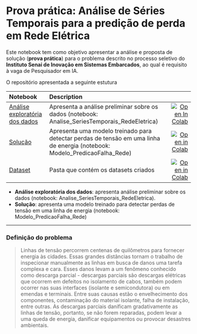 # **Prova prática**: Análise de Séries Temporais para a predição de perda em Rede Elétrica

Este notebook tem como objetivo apresentar a análise e proposta de solução (**prova prática**) para o problema descrito no processo seletivo do **Instituto Senai de Inovação em Sistemas Embarcados**, ao qual é requisito à vaga de Pesquisador em IA.

O repositório apresentada a seguinte estutura

| Notebook     |      Description      |   |
|:----------|:-------------|------:|
| [Análise exploratória dos dados](https://github.com/huggingface/transformers/blob/master/notebooks/01-training-tokenizers.ipynb)  | Apresenta a análise preliminar sobre os dados (notebook: Analise_SeriesTemporais_RedeEletrica)  |[![Open In Colab](https://colab.research.google.com/assets/colab-badge.svg)](https://colab.research.google.com/github/huggingface/transformers/blob/master/notebooks/01-training-tokenizers.ipynb) |
| [Solução](https://github.com/huggingface/transformers/blob/master/notebooks/05-benchmark.ipynb) | Apresenta uma modelo treinado para detectar perdas de tensão em uma linha de energia (notebook: Modelo_PredicaoFalha_Rede) | [![Open in Colab](https://colab.research.google.com/assets/colab-badge.svg)](https://colab.research.google.com/github/huggingface/transformers/blob/master/notebooks/05-benchmark.ipynb)|
| [Dataset](https://github.com/huggingface/blog/blob/master/notebooks/03_reformer.ipynb) | Pasta que contém os datasets criados | [![Open in Colab](https://colab.research.google.com/assets/colab-badge.svg)](https://colab.research.google.com/github/patrickvonplaten/blog/blob/master/notebooks/03_reformer.ipynb)|



* **Análise exploratória dos dados**: apresenta análise preliminar sobre os dados (notebook: Analise_SeriesTemporais_RedeEletrica).
* **Solução**: apresenta uma modelo treinado para detectar perdas de tensão em uma linha de energia (notebook: Modelo_PredicaoFalha_Rede)  

---
### Definição do problema
> Linhas de tensão percorrem centenas de quilômetros para fornecer energia às cidades. Essas grandes distâncias tornam o trabalho de inspecionar manualmente as linhas em busca de danos uma tarefa complexa e cara. Esses danos levam a um fenômeno conhecido como descarga parcial - descargas parciais são descargas elétricas que ocorrem em defeitos no isolamento de cabos, também podem ocorrer nas suas interfaces (isolante e semicondutora) ou em emendas e terminais. Entre suas causas estão o envelhecimento dos componentes, contaminação do material isolante, falha de instalação, entre outras. As descargas parciais danificam gradativamente as linhas de tensão, portanto, se não forem reparadas, podem levar a uma queda de energia, danificar equipamentos ou provocar desastres ambientais.
